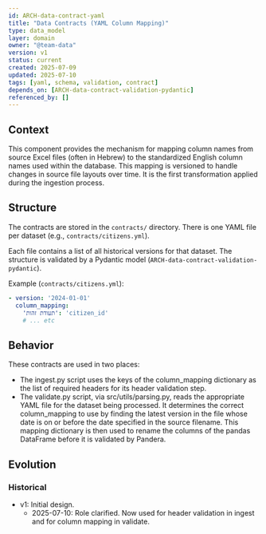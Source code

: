 ```yaml
---
id: ARCH-data-contract-yaml
title: "Data Contracts (YAML Column Mapping)"
type: data_model
layer: domain
owner: "@team-data"
version: v1
status: current
created: 2025-07-09
updated: 2025-07-10
tags: [yaml, schema, validation, contract]
depends_on: [ARCH-data-contract-validation-pydantic]
referenced_by: []
---
```

## Context
This component provides the mechanism for mapping column names from source Excel files (often in Hebrew) to the standardized English column names used within the database. This mapping is versioned to handle changes in source file layouts over time. It is the first transformation applied during the ingestion process.

## Structure
The contracts are stored in the `contracts/` directory. There is one YAML file per dataset (e.g., `contracts/citizens.yml`).

Each file contains a list of all historical versions for that dataset. The structure is validated by a Pydantic model (`ARCH-data-contract-validation-pydantic`).

Example (`contracts/citizens.yml`):
```yaml
- version: '2024-01-01'
  column_mapping:
    'תעודת זהות': 'citizen_id'
    # ... etc
```

## Behavior
These contracts are used in two places:
- The ingest.py script uses the keys of the column_mapping dictionary as the list of required headers for its header validation step.
- The validate.py script, via src/utils/parsing.py, reads the appropriate YAML file for the dataset being processed. It determines the correct column_mapping to use by finding the latest version in the file whose date is on or before the date specified in the source filename. This mapping dictionary is then used to rename the columns of the pandas DataFrame before it is validated by Pandera.

## Evolution
### Historical
- v1: Initial design.
  - 2025-07-10: Role clarified. Now used for header validation in ingest and for column mapping in validate. 